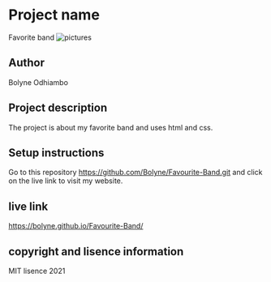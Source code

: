 # Project name
Favorite band
![pictures](screenshot.png)
## Author 
Bolyne Odhiambo

## Project description
The project is about my favorite band and uses html and css.

## Setup instructions 
Go to this repository https://github.com/Bolyne/Favourite-Band.git and click on the live link to visit my website.

## live link 
https://bolyne.github.io/Favourite-Band/

## copyright and lisence information
MIT lisence 2021
